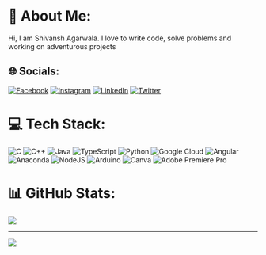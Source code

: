 # 💫 About Me:
Hi, I am Shivansh Agarwala. I love to write code, solve problems and working on adventurous projects<br>


## 🌐 Socials:
[![Facebook](https://img.shields.io/badge/Facebook-%231877F2.svg?logo=Facebook&logoColor=white)](https://facebook.com/shivansh.agarwala) [![Instagram](https://img.shields.io/badge/Instagram-%23E4405F.svg?logo=Instagram&logoColor=white)](https://instagram.com/shivansh_agarwala) [![LinkedIn](https://img.shields.io/badge/LinkedIn-%230077B5.svg?logo=linkedin&logoColor=white)](https://linkedin.com/in/shivanshagarwala) [![Twitter](https://img.shields.io/badge/Twitter-%231DA1F2.svg?logo=Twitter&logoColor=white)](https://twitter.com/Shivansh__A) 

# 💻 Tech Stack:
![C](https://img.shields.io/badge/c-%2300599C.svg?style=for-the-badge&logo=c&logoColor=white) ![C++](https://img.shields.io/badge/c++-%2300599C.svg?style=for-the-badge&logo=c%2B%2B&logoColor=white) ![Java](https://img.shields.io/badge/java-%23ED8B00.svg?style=for-the-badge&logo=java&logoColor=white) ![TypeScript](https://img.shields.io/badge/typescript-%23007ACC.svg?style=for-the-badge&logo=typescript&logoColor=white) ![Python](https://img.shields.io/badge/python-3670A0?style=for-the-badge&logo=python&logoColor=ffdd54) ![Google Cloud](https://img.shields.io/badge/Google%20Cloud-%234285F4.svg?style=for-the-badge&logo=google-cloud&logoColor=white) ![Angular](https://img.shields.io/badge/angular-%23DD0031.svg?style=for-the-badge&logo=angular&logoColor=white) ![Anaconda](https://img.shields.io/badge/Anaconda-%2344A833.svg?style=for-the-badge&logo=anaconda&logoColor=white) ![NodeJS](https://img.shields.io/badge/node.js-6DA55F?style=for-the-badge&logo=node.js&logoColor=white) ![Arduino](https://img.shields.io/badge/-Arduino-00979D?style=for-the-badge&logo=Arduino&logoColor=white) ![Canva](https://img.shields.io/badge/Canva-%2300C4CC.svg?style=for-the-badge&logo=Canva&logoColor=white) ![Adobe Premiere Pro](https://img.shields.io/badge/Adobe%20Premiere%20Pro-9999FF.svg?style=for-the-badge&logo=Adobe%20Premiere%20Pro&logoColor=white)
# 📊 GitHub Stats:
![](https://github-readme-stats.vercel.app/api/top-langs/?username=shivanshagarwala&theme=dark&hide_border=false&include_all_commits=false&count_private=false&layout=compact)

---
[![](http#s://visitcount.itsvg.in/api?id=shivanshagarwala&icon=0&color=0)](https://visitcount.itsvg.in)

